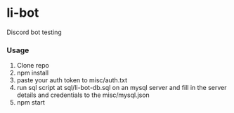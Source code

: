 # li-bot
Discord bot testing

### Usage
1. Clone repo 
2. npm install
3. paste your auth token to misc/auth.txt
5. run sql script at sql/li-bot-db.sql on an mysql server and fill in the server details and credentials to the misc/mysql.json
4. npm start
